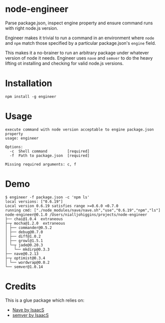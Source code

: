 node-engineer
=============

Parse package.json, inspect engine property and ensure command runs with right node.js version.

Engineer makes it trivial to run a command in an environment where `node` and `npm` match those
specified by a particular package.json's `engine` field.

This makes it a no-brainer to run an arbitrary package under whatever version of node it needs. Engineer uses `nave` and `semver` to do the heavy lifting ot installing and checking for valid node.js versions.

Installation
============
```
npm install -g engineer
```

Usage
=====
```
execute command with node version acceptable to engine package.json property
usage: engineer

Options:
  -c  Shell command         [required]
  -f  Path to package.json  [required]

Missing required arguments: c, f
```

Demo
====

```
$ engineer -f package.json -c 'npm ls'
local versions: ["0.6.19"]
Local version 0.6.19 satisfies range >=0.6.0 <0.7.0
running cmd: ["./node_modules/nave/nave.sh","use","0.6.19","npm","ls"]
node-engineer@0.1.0 /Users/nialljohiggins/projects/node-engineer
├── chai@1.0.4  extraneous
├─┬ mocha@1.2.0  extraneous
│ ├── commander@0.5.2 
│ ├── debug@0.7.0 
│ ├── diff@1.0.2 
│ ├── growl@1.5.1 
│ └─┬ jade@0.20.3 
│   └── mkdirp@0.3.3 
├── nave@0.2.13 
├─┬ optimist@0.3.4 
│ └── wordwrap@0.0.2 
└── semver@1.0.14 
```

Credits
=======

This is a glue package which relies on:

* [Nave by IsaacS](https://github.com/isaacs/nave)
* [semver by IsaacS](https://github.com/isaacs/node-semver)


